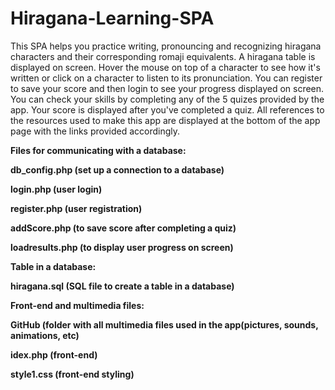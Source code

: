 # Hiragana-Learning-SPA
This SPA helps you practice writing, pronouncing and recognizing hiragana characters and their corresponding romaji equivalents.
A hiragana table is displayed on screen.
Hover the mouse on top of a character to see how it's written or click on a character to listen to its pronunciation.
You can register to save your score and then login to see your progress displayed on screen. 
You can check your skills by completing any of the 5 quizes provided by the app. Your score is displayed after you've completed a quiz. 
All references to the resources used to make this app are displayed at the bottom of the app page with the links provided accordingly.

<b>Files for communicating with a database:<b>

db_config.php    (set up a connection to a database)

login.php        (user login)

register.php     (user registration)

addScore.php     (to save score after completing a quiz)

loadresults.php  (to display user progress on screen)


<b>Table in a database:<b>

hiragana.sql     (SQL file to create a table in a database)

<b>Front-end and multimedia files:<b>

GitHub           (folder with all multimedia files used in the app(pictures, sounds, animations, etc)

idex.php         (front-end)

style1.css       (front-end styling)


